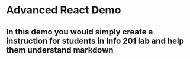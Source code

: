 <h1> Advanced React Demo </h1>

<h2> In this demo you would simply create a instruction for students in 
  Info 201 lab and help them understand markdown </h2>
